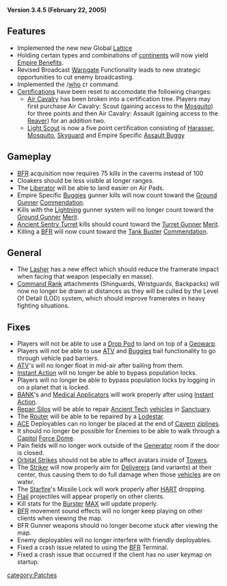 **Version 3.4.5 (February 22, 2005)**

## Features

-   Implemented the new new Global [Lattice](Lattice "wikilink")
-   Holding certain types and combinations of
    [continents](continent "wikilink") will now yield [Empire
    Benefits](Empire_Benefits "wikilink").
-   Revised Broadcast [Warpgate](Warpgate "wikilink") Functionality
    leads to new strategic opportunities to cut enemy broadcasting.
-   Implemented the /[who](who "wikilink") cr command.
-   [Certifications](Certification "wikilink") have been reset to
    accomodate the following changes:
    -   [Air Cavalry](Air_Cavalry "wikilink") has been broken into a
        certification tree. Players may first purchase Air Cavalry:
        Scout (gaining access to the [Mosquito](Mosquito "wikilink"))
        for three points and then Air Cavalry: Assault (gaining access
        to the [Reaver](Reaver "wikilink")) for an addition two.
    -   [Light Scout](Light_Scout "wikilink") is now a five point
        certification consisting of [Harasser](Harasser "wikilink"),
        [Mosquito](Mosquito "wikilink"), [Skyguard](Skyguard "wikilink")
        and Empire Specific [Assault
        Buggy](Assault_Buggy_(Certification) "wikilink")

## Gameplay

-   [BFR](BFR "wikilink") acquisition now requires 75 kills in the
    caverns instead of 100
-   Cloakers should be less visible at longer ranges.
-   The [Liberator](Liberator "wikilink") will be able to land easier on
    Air Pads.
-   Empire Specific [Buggies](Assault_Buggy_(Certification) "wikilink")
    gunner kills will now count toward the [Ground
    Gunner](Ground_Gunner "wikilink")
    [Commendation](Merit_Commendations "wikilink").
-   Kills with the [Lightning](Lightning "wikilink") gunner system will
    no longer count toward the [Ground Gunner](Ground_Gunner "wikilink")
    [Merit](Merit_Commendation "wikilink").
-   [Ancient Sentry Turret](Ancient_Sentry_Turret "wikilink") kills
    should count toward the [Turret Gunner](Turret_Gunner "wikilink")
    [Merit](Merit_Commendation "wikilink").
-   Killing a [BFR](BFR "wikilink") will now count toward the [Tank
    Buster](Tank_Buster "wikilink")
    [Commendation](Merit_Commendation "wikilink").

## General

-   The [Lasher](Lasher "wikilink") has a new effect which should reduce
    the framerate impact when facing that weapon (especially en masse).
-   [Command Rank](Command_Rank "wikilink") attachments (Shinguards,
    Wristguards, Backpacks) will now no longer be drawn at distances as
    they will be culled by the Level Of Detail (LOD) system, which
    should improve framerates in heavy fighting situations.

## Fixes

-   Players will not be able to use a [Drop Pod](Drop_Pod "wikilink") to
    land on top of a [Geowarp](Geowarp "wikilink").
-   Players will not be able to use [ATV](ATV "wikilink") and
    [Buggies](Assault_Buggy_(Certification) "wikilink") bail
    functionality to go through vehicle pad barriers.
-   [ATV](ATV "wikilink")'s will no longer float in mid-air after
    bailing from them.
-   [Instant Action](Instant_Action "wikilink") will no longer be able
    to bypass population locks.
-   Players will no longer be able to bypass population locks by logging
    in on a planet that is locked.
-   [BANK](BANK "wikilink")'s and [Medical
    Applicators](Medical_Applicator "wikilink") will work properly after
    using [Instant Action](Instant_Action "wikilink").
-   [Repair Silos](Repair_Silo "wikilink") will be able to repair
    [Ancient Tech](Ancient_Tech "wikilink")
    [vehicles](vehicle "wikilink") in [Sanctuary](Sanctuary "wikilink").
-   The [Router](Router "wikilink") will be able to be repaired by a
    [Lodestar](Lodestar "wikilink").
-   [ACE](ACE "wikilink") Deployables can no longer be placed at the end
    of [Cavern](Cavern "wikilink") [ziplines](zipline "wikilink").
-   It should no longer be possible for Enemies to be able to walk
    through a [Capitol](Capitol "wikilink") [Force
    Dome](Force_Dome "wikilink").
-   Pain fields will no longer work outside of the
    [Generator](Generator "wikilink") room if the door is closed.
-   [Orbital Strikes](Orbital_Strike "wikilink") should not be able to
    affect avatars inside of [Towers](Tower "wikilink").
-   The [Striker](Striker "wikilink") will now properly aim for
    [Deliverers](Deliverer "wikilink") (and variants) at their center,
    thus causing them to do full damage when those
    [vehicles](vehicle "wikilink") are on water.
-   The [Starfire](Starfire "wikilink")'s Missile Lock will work
    properly after [HART](HART "wikilink") dropping.
-   [Flail](Flail "wikilink") projectiles will appear properly on other
    clients.
-   Kill stats for the [Burster](Burster "wikilink")
    [MAX](MAX "wikilink") will update properly.
-   [BFR](BFR "wikilink") movement sound effects will no longer keep
    playing on other clients when viewing the map.
-   BFR Gunner weapons should no longer become stuck after viewing the
    map.
-   Enemy deployables will no longer interfere with friendly
    deployables.
-   Fixed a crash issue related to using the [BFR](BFR "wikilink")
    Terminal.
-   Fixed a crash issue that occurred if the client has no user keymap
    on startup.

[category:Patches](category:Patches "wikilink")